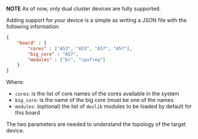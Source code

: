 **NOTE** As of now, only dual cluster devices are fully supported.

Adding support for your device is a simple as writing a JSON file with the following information:

```json
{
    "board" : {
        "cores" : ["A53", "A53", "A57", "A57"],
        "big_core" : "A57",
        "modules" : ["bl", "cpufreq"]
    }
}
```
Where:

- `cores`: is the list of core names of the cores available in the system
- `big_core`: is the name of the big core (must be one of the names 
- `modules`: (optional) the list of `devlib` modules to be loaded by default for this board

The two parameters are needed to understand the topology of the target device.